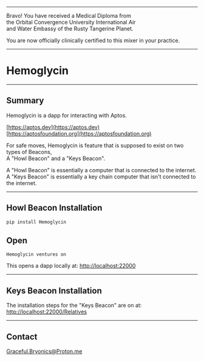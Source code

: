




******
 
Bravo!  You have received a Medical Diploma from   
the Orbital Convergence University International Air  
and Water Embassy of the Rusty Tangerine Planet.   

You are now officially clinically certified to  this mixer in your practice.

******


# Hemoglycin

---

## Summary
Hemoglycin is a dapp for interacting with Aptos.  
 
[https://aptos.dev](https://aptos.dev)   
[https://aptosfoundation.org](https://aptosfoundation.org)   
  
For safe moves, Hemoglycin is feature that is supposed to exist on two types of Beacons,  
A "Howl Beacon" and a "Keys Beacon".

A "Howl Beacon" is essentially a computer that is connected to the internet.  
A "Keys Beacon" is essentially a key chain computer that isn't connected to the internet.   

---

## Howl Beacon Installation 
```
pip install Hemoglycin
```

## Open
```
Hemoglycin ventures on
```

This opens a dapp locally at: 
[http://localhost:22000](http://localhost:22000)


******

## Keys Beacon Installation
The installation steps for the "Keys Beacon" are on at:
[http://localhost:22000/Relatives](http://localhost:22000/Relatives)

******

## Contact
Graceful.Bryonics@Proton.me

